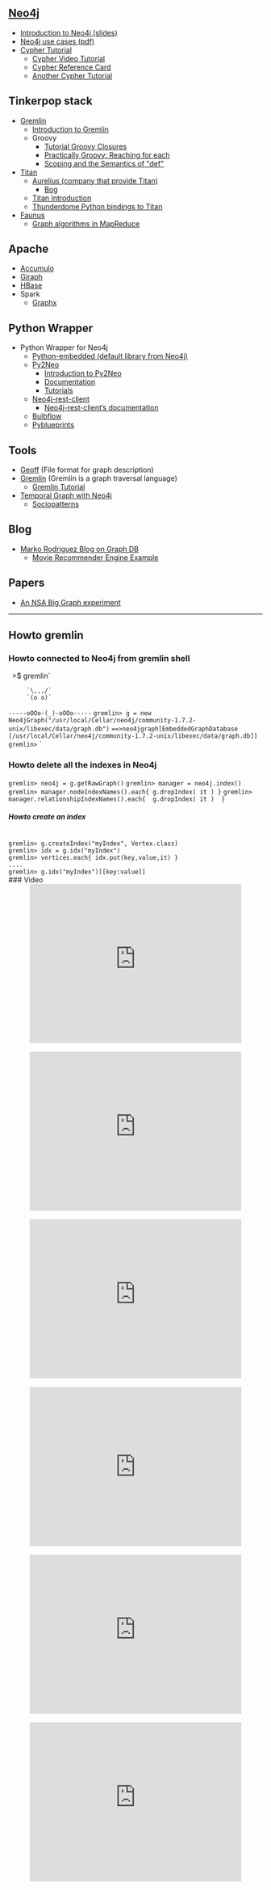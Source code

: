 ## [Neo4j](http://www.neotechnology.com/neo4j/)
  - [Introduction to Neo4j (slides)](http://fr.slideshare.net/sakrsherif/neo4j)
  - [Neo4j use cases (pdf)](http://fr.slideshare.net/emileifrem/an-intro-to-neo4j-and-some-use-cases-jfokus-2011)
  - [Cypher Tutorial](http://www.neo4j.org/learn/cypher)
     - [Cypher Video Tutorial](http://vimeo.com/50389825#)
     - [Cypher  Reference Card](http://www.neo4j.org/assets/download/Neo4j_CheatSheet_v3.pdf)
     - [Another Cypher Tutorial](http://fr.slideshare.net/jexp/geekout-publish)

## Tinkerpop stack 
- [Gremlin](https://github.com/tinkerpop/gremlin/wiki)
  - [Introduction to Gremlin](http://fr.slideshare.net/maxdemarzi/introduction-to-gremlin)
  - Groovy
     - [Tutorial Groovy Closures](http://groovy.codehaus.org/Tutorial+2+-+Code+as+data%2C+or+closures)
     - [Practically Groovy: Reaching for each](http://www.ibm.com/developerworks/java/library/j-pg04149/index.html)
     - [Scoping and the Semantics of "def"](http://groovy.codehaus.org/Scoping+and+the+Semantics+of+%22def%22)
- [Titan](http://thinkaurelius.github.com/titan/)
  - [Aurelius (company that provide Titan)](http://thinkaurelius.com/)
     - [Bog](http://thinkaurelius.com/blog/)
  - [Titan Introduction](http://fr.slideshare.net/slidarko/titan-the-rise-of-big-graph-data)
  - [Thunderdome Python bindings to Titan](https://github.com/StartTheShift/thunderdome)
- [Faunus](http://thinkaurelius.github.com/faunus/)
  - [Graph algorithms in MapReduce](https://www.google.fr/url?sa=t&rct=j&q=&esrc=s&source=web&cd=1&cad=rja&ved=0CDAQFjAA&url=http%3A%2F%2Fwww.umiacs.umd.edu%2F~jimmylin%2Fpublications%2FLin_Schatz_MLG2010.pdf&ei=msQaUa6rJ8yBhQe3toEY&usg=AFQjCNEWy0XFjOQHmzLjNC_Wec1f_NXjAA) 

## Apache
  - [Accumulo](https://accumulo.apache.org/)
  - [Giraph](https://giraph.apache.org/)
  - [HBase](https://hbase.apache.org/)
  - Spark
       - [Graphx](https://amplab.cs.berkeley.edu/publication/graphx-grades/)

## Python Wrapper
- Python Wrapper for Neo4j
  - [Python-embedded (default library from Neo4j)](http://docs.neo4j.org/chunked/1.6/python-embedded-reference-core.html)
  - [Py2Neo](http://py2neo.org/)
      - [Introduction to Py2Neo](http://fr.slideshare.net/nigelsmall/introduction-to-py2neo)
      - [Documentation](http://packages.python.org/py2neo/)
      - [Tutorials](http://py2neo.org/tutorials/)
  - [Neo4j-rest-client](https://github.com/versae/neo4j-rest-client)
      - [Neo4j-rest-client’s documentation](https://neo4j-rest-client.readthedocs.org/en/latest/)
  - [Bulbflow](http://bulbflow.com/)
  - [Pyblueprints](https://github.com/escalant3/pyblueprints)

## Tools
- [Geoff](http://nigelsmall.com/geoff) (File format for graph description)
- [Gremlin](https://github.com/tinkerpop/gremlin/wiki) (Gremlin is a graph traversal language)
   - [Gremlin Tutorial](http://fr.slideshare.net/slidarko/gremlin-a-graphbased-programming-language-3876581)
- [Temporal Graph with Neo4j](https://github.com/ccattuto/neo4j-dynagraph/wiki/Representing-time-dependent-graphs-in-Neo4j)
    - [Sociopatterns](http://www.sociopatterns.org/)

## Blog
   - [Marko Rodriguez Blog on Graph DB](http://markorodriguez.com/)
      - [Movie Recommender Engine Example](http://markorodriguez.com/2011/09/22/a-graph-based-movie-recommender-engine/)

## Papers  
- [An NSA Big Graph experiment](http://www.pdl.cmu.edu/SDI/2013/slides/big_graph_nsa_rd_2013_56002v1.pdf)

***

## Howto gremlin
### Howto connected to Neo4j from gremlin shell

`
`>$ gremlin`

         `\,,,/`
         `(o o)`
`-----oOOo-(_)-oOOo-----`
`gremlin> g = new Neo4jGraph("/usr/local/Cellar/neo4j/community-1.7.2-unix/libexec/data/graph.db")`
`==>neo4jgraph[EmbeddedGraphDatabase [/usr/local/Cellar/neo4j/community-1.7.2-unix/libexec/data/graph.db]]`
`gremlin>`
`

### Howto delete all the indexes in Neo4j

`gremlin> neo4j = g.getRawGraph()`
`gremlin> manager = neo4j.index()`
`gremlin> manager.nodeIndexNames().each{ g.dropIndex( it ) }`
`gremlin> manager.relationshipIndexNames().each{  g.dropIndex( it )  }`

##### Howto create an index
<code>
gremlin> g.createIndex("myIndex", Vertex.class)
gremlin> idx = g.idx("myIndex")
gremlin> vertices.each{ idx.put(key,value,it) }
....
gremlin> g.idx("myIndex")[[key:value]]
</code>
### Video
<br />
<div align="center">
<iframe width="420" height="315" src="http://www.youtube.com/embed/bqvDSioHYq8" frameborder="0" allowfullscreen></iframe>
</div>
<br />
<div align="center">
<iframe src="http://player.vimeo.com/video/53838744" width="420" height="315" frameborder="0" webkitAllowFullScreen mozallowfullscreen allowFullScreen></iframe>
</div>
<br />
<div align="center">
<iframe src="http://player.vimeo.com/video/26377162?portrait=0" width="420" height="315" frameborder="0" webkitAllowFullScreen mozallowfullscreen allowFullScreen></iframe>
</div>
<br />
<div align="center">
<iframe title="Neo4j Videography Video Player" width="420" height="315" src="http://video.neo4j.org/player/U2Y" frameborder="0" webkitallowfullscreen mozallowfullscreen allowfullscreen></iframe>
</div>
<br />
<div align="center">
<iframe width="420" height="315" src="http://www.youtube.com/embed/ZkAYA4Kd8JE" frameborder="0" allowfullscreen></iframe>
</div>
<br />
<div align="center">
<iframe width="420" height="315" src="http://www.youtube.com/embed/nJEfq8qduKA" frameborder="0" allowfullscreen></iframe>
</div>